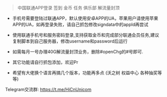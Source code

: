 > 中国联通APP登录 签到 金币 任务 俱乐部 解流量封顶
  
* 手机号需要登陆过联通APP，默认使用安卓APP的UA，苹果用户请使用苹果APP的UA，如再登录失败，请自己抓包修改signdata中的appId再尝试
  
* 使用联通手机号和服务密码登录,支持获取金币和完成部分联通会员任务,建议复制脚本到自己服务器，修改username和password后运行
  
* 如需每月一号办理40G解流量封顶业务，删除#openChg的#号即可.

* 其它功能请自行抓包添加，欢迎Pr

* 希望有大佬换个语言再搞几个版本，功能再多点  (沃之树 权益中心 各种抽奖等等)


Telegram交流群:  https://t.me/HiCnUnicom  
